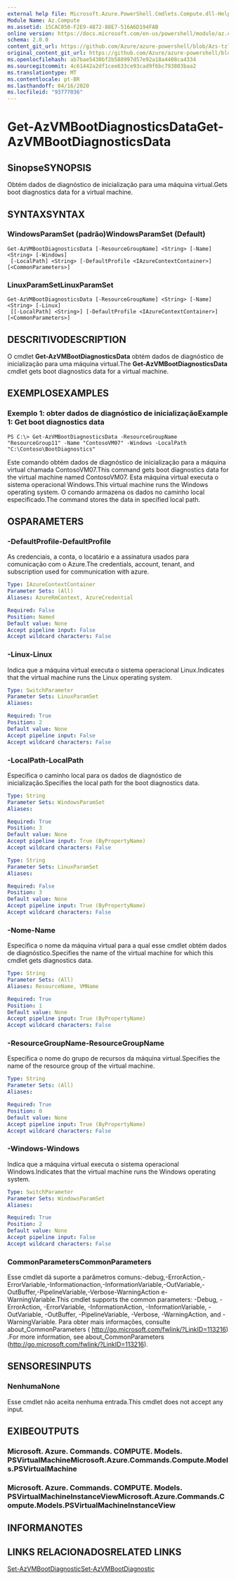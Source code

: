 ```yaml
---
external help file: Microsoft.Azure.PowerShell.Cmdlets.Compute.dll-Help-Help.xml
Module Name: Az.Compute
ms.assetid: 15CAC050-F2E9-4872-88E7-516A6D194FAB
online version: https://docs.microsoft.com/en-us/powershell/module/az.compute/get-azvmbootdiagnosticsdata
schema: 2.0.0
content_git_url: https://github.com/Azure/azure-powershell/blob/Azs-tzl/src/Compute/Compute/help/Get-AzVMBootDiagnosticsData.md
original_content_git_url: https://github.com/Azure/azure-powershell/blob/Azs-tzl/src/Compute/Compute/help/Get-AzVMBootDiagnosticsData.md
ms.openlocfilehash: ab7bae5430bf2b588997d57e92a18a4408ca4334
ms.sourcegitcommit: 4c61442a2df1cee633ce93cad9f6bc793803baa2
ms.translationtype: MT
ms.contentlocale: pt-BR
ms.lasthandoff: 04/16/2020
ms.locfileid: "93777036"
---
```

# <span data-ttu-id="6098d-101">Get-AzVMBootDiagnosticsData</span><span class="sxs-lookup"><span data-stu-id="6098d-101">Get-AzVMBootDiagnosticsData</span></span>

## <span data-ttu-id="6098d-102">Sinopse</span><span class="sxs-lookup"><span data-stu-id="6098d-102">SYNOPSIS</span></span>
<span data-ttu-id="6098d-103">Obtém dados de diagnóstico de inicialização para uma máquina virtual.</span><span class="sxs-lookup"><span data-stu-id="6098d-103">Gets boot diagnostics data for a virtual machine.</span></span>

## <span data-ttu-id="6098d-104">SYNTAX</span><span class="sxs-lookup"><span data-stu-id="6098d-104">SYNTAX</span></span>

### <span data-ttu-id="6098d-105">WindowsParamSet (padrão)</span><span class="sxs-lookup"><span data-stu-id="6098d-105">WindowsParamSet (Default)</span></span>
```
Get-AzVMBootDiagnosticsData [-ResourceGroupName] <String> [-Name] <String> [-Windows]
 [-LocalPath] <String> [-DefaultProfile <IAzureContextContainer>] [<CommonParameters>]
```

### <span data-ttu-id="6098d-106">LinuxParamSet</span><span class="sxs-lookup"><span data-stu-id="6098d-106">LinuxParamSet</span></span>
```
Get-AzVMBootDiagnosticsData [-ResourceGroupName] <String> [-Name] <String> [-Linux]
 [[-LocalPath] <String>] [-DefaultProfile <IAzureContextContainer>] [<CommonParameters>]
```

## <span data-ttu-id="6098d-107">DESCRITIVO</span><span class="sxs-lookup"><span data-stu-id="6098d-107">DESCRIPTION</span></span>
<span data-ttu-id="6098d-108">O cmdlet **Get-AzVMBootDiagnosticsData** obtém dados de diagnóstico de inicialização para uma máquina virtual.</span><span class="sxs-lookup"><span data-stu-id="6098d-108">The **Get-AzVMBootDiagnosticsData** cmdlet gets boot diagnostics data for a virtual machine.</span></span>

## <span data-ttu-id="6098d-109">EXEMPLOS</span><span class="sxs-lookup"><span data-stu-id="6098d-109">EXAMPLES</span></span>

### <span data-ttu-id="6098d-110">Exemplo 1: obter dados de diagnóstico de inicialização</span><span class="sxs-lookup"><span data-stu-id="6098d-110">Example 1: Get boot diagnostics data</span></span>
```
PS C:\> Get-AzVMBootDiagnosticsData -ResourceGroupName "ResourceGroup11" -Name "ContosoVM07" -Windows -LocalPath "C:\Contoso\BootDiagnostics"
```

<span data-ttu-id="6098d-111">Este comando obtém dados de diagnóstico de inicialização para a máquina virtual chamada ContosoVM07.</span><span class="sxs-lookup"><span data-stu-id="6098d-111">This command gets boot diagnostics data for the virtual machine named ContosoVM07.</span></span>
<span data-ttu-id="6098d-112">Esta máquina virtual executa o sistema operacional Windows.</span><span class="sxs-lookup"><span data-stu-id="6098d-112">This virtual machine runs the Windows operating system.</span></span>
<span data-ttu-id="6098d-113">O comando armazena os dados no caminho local especificado.</span><span class="sxs-lookup"><span data-stu-id="6098d-113">The command stores the data in specified local path.</span></span>

## <span data-ttu-id="6098d-114">OS</span><span class="sxs-lookup"><span data-stu-id="6098d-114">PARAMETERS</span></span>

### <span data-ttu-id="6098d-115">-DefaultProfile</span><span class="sxs-lookup"><span data-stu-id="6098d-115">-DefaultProfile</span></span>
<span data-ttu-id="6098d-116">As credenciais, a conta, o locatário e a assinatura usados para comunicação com o Azure.</span><span class="sxs-lookup"><span data-stu-id="6098d-116">The credentials, account, tenant, and subscription used for communication with azure.</span></span>

```yaml
Type: IAzureContextContainer
Parameter Sets: (All)
Aliases: AzureRmContext, AzureCredential

Required: False
Position: Named
Default value: None
Accept pipeline input: False
Accept wildcard characters: False
```

### <span data-ttu-id="6098d-117">-Linux</span><span class="sxs-lookup"><span data-stu-id="6098d-117">-Linux</span></span>
<span data-ttu-id="6098d-118">Indica que a máquina virtual executa o sistema operacional Linux.</span><span class="sxs-lookup"><span data-stu-id="6098d-118">Indicates that the virtual machine runs the Linux operating system.</span></span>

```yaml
Type: SwitchParameter
Parameter Sets: LinuxParamSet
Aliases: 

Required: True
Position: 2
Default value: None
Accept pipeline input: False
Accept wildcard characters: False
```

### <span data-ttu-id="6098d-119">-LocalPath</span><span class="sxs-lookup"><span data-stu-id="6098d-119">-LocalPath</span></span>
<span data-ttu-id="6098d-120">Especifica o caminho local para os dados de diagnóstico de inicialização.</span><span class="sxs-lookup"><span data-stu-id="6098d-120">Specifies the local path for the boot diagnostics data.</span></span>

```yaml
Type: String
Parameter Sets: WindowsParamSet
Aliases: 

Required: True
Position: 3
Default value: None
Accept pipeline input: True (ByPropertyName)
Accept wildcard characters: False
```

```yaml
Type: String
Parameter Sets: LinuxParamSet
Aliases: 

Required: False
Position: 3
Default value: None
Accept pipeline input: True (ByPropertyName)
Accept wildcard characters: False
```

### <span data-ttu-id="6098d-121">-Nome</span><span class="sxs-lookup"><span data-stu-id="6098d-121">-Name</span></span>
<span data-ttu-id="6098d-122">Especifica o nome da máquina virtual para a qual esse cmdlet obtém dados de diagnóstico.</span><span class="sxs-lookup"><span data-stu-id="6098d-122">Specifies the name of the virtual machine for which this cmdlet gets diagnostics data.</span></span>

```yaml
Type: String
Parameter Sets: (All)
Aliases: ResourceName, VMName

Required: True
Position: 1
Default value: None
Accept pipeline input: True (ByPropertyName)
Accept wildcard characters: False
```

### <span data-ttu-id="6098d-123">-ResourceGroupName</span><span class="sxs-lookup"><span data-stu-id="6098d-123">-ResourceGroupName</span></span>
<span data-ttu-id="6098d-124">Especifica o nome do grupo de recursos da máquina virtual.</span><span class="sxs-lookup"><span data-stu-id="6098d-124">Specifies the name of the resource group of the virtual machine.</span></span>

```yaml
Type: String
Parameter Sets: (All)
Aliases: 

Required: True
Position: 0
Default value: None
Accept pipeline input: True (ByPropertyName)
Accept wildcard characters: False
```

### <span data-ttu-id="6098d-125">-Windows</span><span class="sxs-lookup"><span data-stu-id="6098d-125">-Windows</span></span>
<span data-ttu-id="6098d-126">Indica que a máquina virtual executa o sistema operacional Windows.</span><span class="sxs-lookup"><span data-stu-id="6098d-126">Indicates that the virtual machine runs the Windows operating system.</span></span>

```yaml
Type: SwitchParameter
Parameter Sets: WindowsParamSet
Aliases: 

Required: True
Position: 2
Default value: None
Accept pipeline input: False
Accept wildcard characters: False
```

### <span data-ttu-id="6098d-127">CommonParameters</span><span class="sxs-lookup"><span data-stu-id="6098d-127">CommonParameters</span></span>
<span data-ttu-id="6098d-128">Esse cmdlet dá suporte a parâmetros comuns:-debug,-ErrorAction,-ErrorVariable,-Informationaction,-InformationVariable,-OutVariable,-OutBuffer,-PipelineVariable,-Verbose-WarningAction e-WarningVariable.</span><span class="sxs-lookup"><span data-stu-id="6098d-128">This cmdlet supports the common parameters: -Debug, -ErrorAction, -ErrorVariable, -InformationAction, -InformationVariable, -OutVariable, -OutBuffer, -PipelineVariable, -Verbose, -WarningAction, and -WarningVariable.</span></span> <span data-ttu-id="6098d-129">Para obter mais informações, consulte about_CommonParameters ( http://go.microsoft.com/fwlink/?LinkID=113216) .</span><span class="sxs-lookup"><span data-stu-id="6098d-129">For more information, see about_CommonParameters (http://go.microsoft.com/fwlink/?LinkID=113216).</span></span>

## <span data-ttu-id="6098d-130">SENSORES</span><span class="sxs-lookup"><span data-stu-id="6098d-130">INPUTS</span></span>

### <span data-ttu-id="6098d-131">Nenhuma</span><span class="sxs-lookup"><span data-stu-id="6098d-131">None</span></span>
<span data-ttu-id="6098d-132">Esse cmdlet não aceita nenhuma entrada.</span><span class="sxs-lookup"><span data-stu-id="6098d-132">This cmdlet does not accept any input.</span></span>

## <span data-ttu-id="6098d-133">EXIBE</span><span class="sxs-lookup"><span data-stu-id="6098d-133">OUTPUTS</span></span>

### <span data-ttu-id="6098d-134">Microsoft. Azure. Commands. COMPUTE. Models. PSVirtualMachine</span><span class="sxs-lookup"><span data-stu-id="6098d-134">Microsoft.Azure.Commands.Compute.Models.PSVirtualMachine</span></span>

### <span data-ttu-id="6098d-135">Microsoft. Azure. Commands. COMPUTE. Models. PSVirtualMachineInstanceView</span><span class="sxs-lookup"><span data-stu-id="6098d-135">Microsoft.Azure.Commands.Compute.Models.PSVirtualMachineInstanceView</span></span>

## <span data-ttu-id="6098d-136">INFORMA</span><span class="sxs-lookup"><span data-stu-id="6098d-136">NOTES</span></span>

## <span data-ttu-id="6098d-137">LINKS RELACIONADOS</span><span class="sxs-lookup"><span data-stu-id="6098d-137">RELATED LINKS</span></span>

[<span data-ttu-id="6098d-138">Set-AzVMBootDiagnostic</span><span class="sxs-lookup"><span data-stu-id="6098d-138">Set-AzVMBootDiagnostic</span></span>](./Set-AzVMBootDiagnostic.md)



